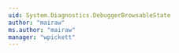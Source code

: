 ```yaml
---
uid: System.Diagnostics.DebuggerBrowsableState
author: "mairaw"
ms.author: "mairaw"
manager: "wpickett"
---
```

